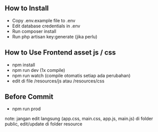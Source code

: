 ## How to Install

- Copy .env.example file to .env
- Edit database credentials in .env
- Run composer install
- Run php artisan key:generate (jika perlu)

## How to Use Frontend asset js / css

- npm install
- npm run dev (1x compile)
- npm run watch (compile otomatis setiap ada perubahan)
- edit di file /resources/js atau /resources/css

## Before Commit
 - npm run prod

note: jangan edit langsung (app.css, main.css, app.js, main.js) di folder public, edit/update di folder resource